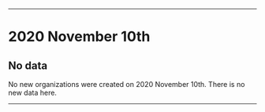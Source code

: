 
***

# 2020 November 10th

## No data

No new organizations were created on 2020 November 10th. There is no new data here.

***
